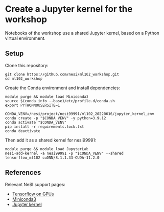# Create a Jupyter kernel for the workshop

Notebooks of the workshop use a shared Jupyter kernel, based on a Python virtual environment.


## Setup

Clone this repository:

```
git clone https://github.com/nesi/ml102_workshop.git
cd ml102_workshop
```

Create the Conda environment and install dependencies:

```
module purge && module load Miniconda3
source $(conda info --base)/etc/profile.d/conda.sh
export PYTHONNOUSERSITE=1

CONDA_VENV=/nesi/project/nesi99991/ml102_20220616/jupyter_kernel_env
conda create -p "$CONDA_VENV" -y python=3.9.12
conda activate "$CONDA_VENV"
pip install -r requirements.lock.txt
conda deactivate
```

Then add it as a shared kernel for nesi99991:

```
module purge && module load JupyterLab
nesi-add-kernel -a nesi99991 -p "$CONDA_VENV" --shared tensorflow_ml102 cuDNN/8.1.1.33-CUDA-11.2.0
```


## References

Relevant NeSI support pages:

- [Tensorflow on GPUs](https://support.nesi.org.nz/hc/en-gb/articles/360000990436-TensorFlow-on-GPUs)
- [Miniconda3](https://support.nesi.org.nz/hc/en-gb/articles/360001580415-Miniconda3)
- [Jupyter kernel](https://support.nesi.org.nz/hc/en-gb/articles/4414958674831-Jupyter-kernels-Tool-assisted-management)

